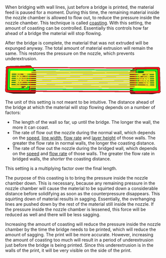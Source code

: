 When bridging with wall lines, just before a bridge is printed, the material feed is paused for a moment. During this time, the remaining material inside the nozzle chamber is allowed to flow out, to reduce the pressure inside the nozzle chamber. This technique is called [coasting](coasting_enable.md). With this setting, the amount of coasting can be controlled. Essentially this controls how far ahead of a bridge the material will stop flowing.

After the bridge is complete, the material that was not extruded will be expunged anyway. The total amount of material extrusion will remain the same. This restores the pressure on the nozzle, which prevents underextrusion.

![No extrusion on one side of the bridge, and extra extrusion on the other](../images/bridge_wall_coast.png)

The unit of this setting is not meant to be intuitive. The distance ahead of the bridge at which the material will stop flowing depends on a number of factors:
* The length of the wall so far, up until the bridge. The longer the wall, the more it can coast.
* The rate of flow out the nozzle during the normal wall, which depends on the [speed](../speed/speed_wall.md), [line width](../resolution/wall_line_width.md), [flow rate](../material/wall_material_flow.md) and [layer height](../resolution/layer_height.md) of those walls. The greater the flow rate in normal walls, the longer the coasting distance.
* The rate of flow out the nozzle during the bridged wall, which depends on the [speed](bridge_wall_speed.md) and [flow rate](bridge_wall_material_flow.md) of those walls. The greater the flow rate in bridged walls, the *shorter* the coasting distance.

This setting is a multiplying factor over the final length.

The purpose of this coasting is to bring the pressure inside the nozzle chamber down. This is necessary, because any remaining pressure in the nozzle chamber will cause the material to be squirted down a considerable distance before solidifying as soon as the counterpressure disappears. This squirting down of material results in sagging. Essentially, the overhanging lines are pushed down by the rest of the material still inside the nozzle. If the pressure inside the nozzle chamber is lessened, this force will be reduced as well and there will be less sagging.

Increasing the amount of coasting will reduce the pressure inside the nozzle chamber by the time the bridge needs to be printed, which will reduce the amount of sagging. The print will be more accurate. However, increasing the amount of coasting too much will result in a period of underextrusion just before the bridge is being printed. Since this underextrusion is in the walls of the print, it will be very visible on the side of the print.